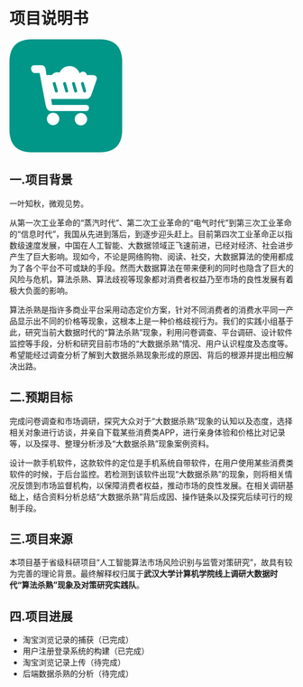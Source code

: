 # 项目说明书

![caputure_logo](https://raw.githubusercontent.com/red-fox-yj/MarkDownPic/master/typora/20210221104240.png)

## 一.项目背景

一叶知秋，微观见势。

从第一次工业革命的“蒸汽时代”、第二次工业革命的“电气时代”到第三次工业革命的“信息时代”，我国从先进到落后，到逐步迎头赶上。目前第四次工业革命正以指数级速度发展，中国在人工智能、大数据领域正飞速前进，已经对经济、社会进步产生了巨大影响。现如今，不论是网络购物、阅读、社交，大数据算法的使用都成为了各个平台不可或缺的手段。然而大数据算法在带来便利的同时也隐含了巨大的风险与危机，算法杀熟、算法歧视等现象都对消费者权益乃至市场的良性发展有着极大负面的影响。

算法杀熟是指许多商业平台采用动态定价方案，针对不同消费者的消费水平同一产品显示出不同的价格等现象，这根本上是一种价格歧视行为。我们的实践小组基于此，研究当前大数据时代的“算法杀熟”现象，利用问卷调查、平台调研、设计软件监控等手段，分析和研究目前市场的“大数据杀熟”情况、用户认识程度及态度等。希望能经过调查分析了解到大数据杀熟现象形成的原因、背后的根源并提出相应解决出路。

## 二.预期目标

完成问卷调查和市场调研，探究大众对于“大数据杀熟”现象的认知以及态度，选择相关对象进行访谈，并亲自下载某些消费类APP，进行亲身体验和价格比对记录等，以及探寻、整理分析涉及“大数据杀熟”现象案例资料。

设计一款手机软件，这款软件的定位是手机系统自带软件，在用户使用某些消费类软件的时候，于后台监控。若检测到该软件出现“大数据杀熟”的现象，则将相关情况反馈到市场监督机构，以保障消费者权益，推动市场的良性发展。在相关调研基础上，结合资料分析总结“大数据杀熟”背后成因、操作链条以及探究后续可行的规制手段。

## 三.项目来源

本项目基于省级科研项目“人工智能算法市场风险识别与监管对策研究”，故具有较为完善的理论背景。最终解释权归属于**武汉大学计算机学院线上调研大数据时代“算法杀熟”现象及对策研究实践队**。

## 四.项目进展

- 淘宝浏览记录的捕获（已完成）
- 用户注册登录系统的构建（已完成）
- 淘宝浏览记录上传（待完成）
- 后端数据杀熟的分析（待完成）